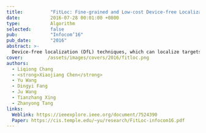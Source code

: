 ```yaml
---
title:          "FitLoc: Fine-grained and Low-cost Device-free Localization for Multiple Targets over Various Areas."
date:           2016-07-28 00:01:00 +0800
type:           Algorithm
selected:       false
pub:            "Infocom’16"
pub_date:       "2016"
abstract: >-
  Device-free localization (DfL) techniques, which can localize targets without carrying any wireless devices, have attracting an increasing attentions. Most current DfL approaches, however, have two main drawbacks hindering their practical applications. First, one needs to collect large number of measurements to achieve a high localization accuracy, inevitably causing a high deployment cost, and the areas variety will further exacerbate this problem. Second, as the pre-obtained Received Signal Strength (RSS) from each location (i.e., radio-map) in a specific area cannot be directly applied to new areas for localization, the calibration process of different areas will lead to the high human effort cost. In this paper, we propose, FitLoc, a fine-grained and low cost DfL approach that can localize multiple targets in various areas. By taking advantage of the compressive sensing (CS) theory, FitLoc decreases the deployment cost by collecting only a few of RSS measurements and performs a fine-grained localization. Further, FitLoc employs a rigorously designed transfer scheme to unify the radio-map over various areas, thus greatly reduces the human effort cost. Theoretical analysis about the effectivity of the problem formulation is provided. Extensive experimental results illustrate the effectiveness of FitLoc.
cover:         /assets/images/covers/2016/fitloc.png 
authors:
  - Liqiong Chang
  - <strong>Xiaojiang Chen</strong>
  - Yu Wang
  - Dingyi Fang
  - Ju Wang
  - Tianzhang Xing
  - Zhanyong Tang
links:
  Weblink: https://ieeexplore.ieee.org/document/7524390
  Paper: https://cis.temple.edu/~yu/research/FitLoc-infocom16.pdf
---
```


